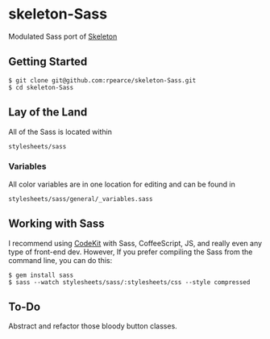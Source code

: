 skeleton-Sass
=============

Modulated Sass port of [Skeleton](www.getskeleton.com)

## Getting Started

    $ git clone git@github.com:rpearce/skeleton-Sass.git
    $ cd skeleton-Sass

## Lay of the Land
All of the Sass is located within

    stylesheets/sass

### Variables
All color variables are in one location for editing and can be found in

    stylesheets/sass/general/_variables.sass

## Working with Sass
I recommend using [CodeKit](http://incident57.com/codekit/) with Sass, CoffeeScript, JS, and really even any type of front-end dev.
However, If you prefer compiling the Sass from the command line, you can do this:

    $ gem install sass
    $ sass --watch stylesheets/sass/:stylesheets/css --style compressed

## To-Do
Abstract and refactor those bloody button classes.
